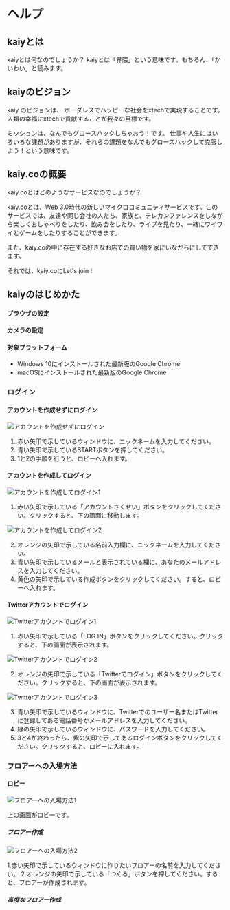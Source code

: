 # ヘルプ

## kaiyとは
kaiyとは何なのでしょうか？
kaiyとは「界隈」という意味です。もちろん、「かいわい」と読みます。

## kaiyのビジョン
kaiy のビジョンは、
ボーダレスでハッピーな社会をxtechで実現することです。
人類の幸福にxtechで貢献することが我々の目標です。

ミッションは、なんでもグロースハックしちゃおう！です。
仕事や人生にはいろいろな課題がありますが、それらの課題をなんでもグロースハックして克服しよう！という意味です。

## kaiy.coの概要
kaiy.coとはどのようなサービスなのでしょうか？

kaiy.coとは、Web 3.0時代の新しいマイクロコミュニティサービスです。このサービスでは、友達や同じ会社の人たち、家族と、テレカンファレンスをしながら楽しくおしゃべりをしたり、飲み会をしたり、ライブを見たり、一緒にワイワイとゲームをしたりすることができます。

また、kaiy.coの中に存在する好きなお店での買い物を家にいながらにしてできます。

それでは、kaiy.coにLet's join !

## kaiyのはじめかた
#### ブラウザの設定

#### カメラの設定

#### 対象プラットフォーム
- Windows 10にインストールされた最新版のGoogle Chrome
- macOSにインストールされた最新版のGoogle Chrome

### ログイン
#### アカウントを作成せずにログイン
![アカウントを作成せずにログイン](../../.vuepress/public/login-without-creating-an-account.png)

1. 赤い矢印で示しているウィンドウに、ニックネームを入力してください。
2. 青い矢印で示しているSTARTボタンを押してください。
3. 1と2の手順を行うと、ロビーへ入れます。

#### アカウントを作成してログイン
![アカウントを作成してログイン1](../../.vuepress/public/create-an-account-and-login-1.png)

1. 赤い矢印で示している「アカウントさくせい」ボタンをクリックしてください。クリックすると、下の画面に移動します。

![アカウントを作成してログイン2](../../.vuepress/public/create-an-account-and-login-2.png)

2. オレンジの矢印で示している名前入力欄に、ニックネームを入力してください。
3. 青い矢印で示しているメールと表示されている欄に、あなたのメールアドレスを入力してください。
4. 黄色の矢印で示している作成ボタンをクリックしてください。すると、ロビーへ入れます。

#### Twitterアカウントでログイン
![Twitterアカウントでログイン1](../../.vuepress/public/login-with-twitter-account-1.png)

1. 赤い矢印で示している「LOG IN」ボタンをクリックしてください。クリックすると、下の画面が表示されます。

![Twitterアカウントでログイン2](../../.vuepress/public/create-an-account-and-login-2.png)

2. オレンジの矢印で示している「Twitterでログイン」ボタンをクリックしてください。クリックすると、下の画面が表示されます。

![Twitterアカウントでログイン3](../../.vuepress/public/login-with-twitter-account-3.png)

3. 青い矢印で示しているウィンドウに、Twitterでのユーザー名またはTwitterに登録してある電話番号かメールアドレスを入力してください。
4. 緑の矢印で示しているウィンドウに、パスワードを入力してください。
5. 3と4が終わったら、紫の矢印で示してあるログインボタンをクリックしてください。クリックすると、ロビーに入れます。

### フロアーへの入場方法
#### ロビー
![フロアーへの入場方法1](../../.vuepress/public/how-to-enter-the-floor-1.png)

上の画面がロビーです。

##### フロアー作成
![フロアーへの入場方法2](../../.vuepress/public/how-to-enter-the-floor-2.png)

1.赤い矢印で示しているウィンドウに作りたいフロアーの名前を入力してください。
2.オレンジの矢印で示している「つくる」ボタンを押してください。すると、フロアーが作成されます。

##### 高度なフロアー作成

